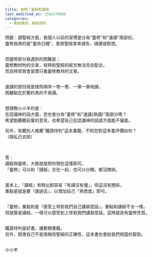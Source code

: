 ```yaml
---
title: 發問：靈修和讀經
last_modified_at: 1584370800
categories:
  - 聖經無誤、解經原則
---
```


<p>問題：讀聖經方面，我個人以前的習慣是分為"靈修"和"速讀"兩部份。<br>
靈修我用的是"靈命日糧"，會將聖經拿來禱告、禱讀或默想。</p>

<p><br>
但靈修部分我遇到的困難是；<br>
靈修教材附的文章，有時和聖經的經文無法完全配合，<br>
而且時常我會習慣只看靈修教材的文章。</p>

<p><br>
速讀的部份就是按照順序一卷一卷、一章一章地讀，<br>
困難點在於舊約真的不易讀。</p>

<p><br>
想請教小小羊的是：<br>
在認識神的話方面，您也會分為"靈修"和"速讀(熟讀)"兩部分嗎？<br>
希望能聽聽前輩的意見，也希望自己在認識神的話語方面能不偏差。</p>

<p>另外，有聽別人推薦"鐵證待判"這本書籍，不知您對這本書評價如何？<br>
（隱私已去除）<br>
&nbsp;</p>

<p><br>
答：<br>
讀經與靈修，大致就是照你現在這樣即可。<br>
『靈修』可以和『讀經』合在一起，也可以分開，都沒關係。</p>

<p><br>
基本上，『讀經』有時比較容易『有讀沒有懂』，但這沒有關係，<br>
重點是就是要『讀過去』，以增加自己『熟悉度』即可。</p>

<p><br>
『靈修』重點則是『感受上帝對我們自己講甚麼話』，重點和讀經不太一樣。<br>
但就算是讀經，一樣可以感受到上帝對我們講甚麼話，這時就具有靈修性質。</p>

<p><br>
鐵證待判是好書，護教類書籍。<br>
另外，假使自己不是很相信聖經的正確性，這本書也會給我們相當的幫助。<br>
&nbsp;</p>

<p>小小羊</p>

